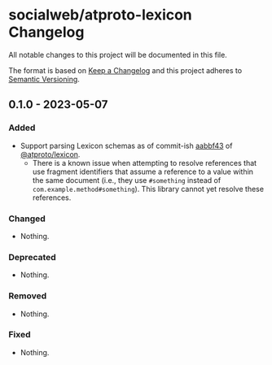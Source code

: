 # socialweb/atproto-lexicon Changelog

All notable changes to this project will be documented in this file.

The format is based on [Keep a Changelog](https://keepachangelog.com/en/1.1.0/)
and this project adheres to [Semantic Versioning](https://semver.org/spec/v2.0.0.html).

## 0.1.0 - 2023-05-07

### Added

- Support parsing Lexicon schemas as of commit-ish [aabbf43](https://github.com/bluesky-social/atproto/blob/aabbf43a7f86b37cefbba614d408534b59f59525/packages/lexicon/src/types.ts) of [@atproto/lexicon](https://www.npmjs.com/package/@atproto/lexicon).
  - There is a known issue when attempting to resolve references that use fragment identifiers that assume a reference to a value within the same document (i.e., they use `#something` instead of `com.example.method#something`). This library cannot yet resolve these references.

### Changed

- Nothing.

### Deprecated

- Nothing.

### Removed

- Nothing.

### Fixed

- Nothing.
